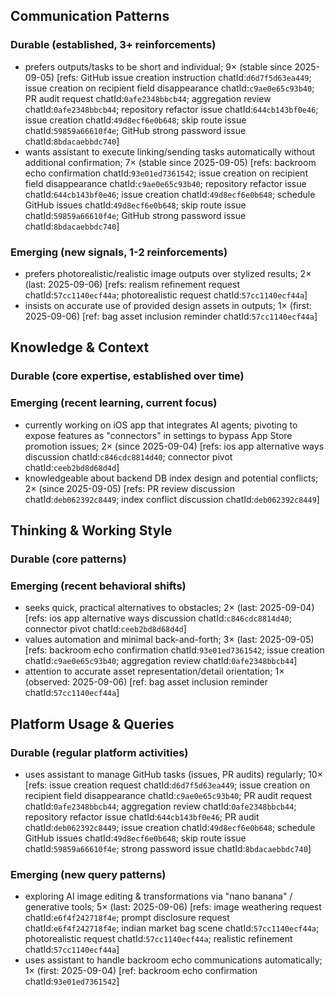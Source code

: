 ## Communication Patterns
### Durable (established, 3+ reinforcements)
- prefers outputs/tasks to be short and individual; 9× (stable since 2025-09-05) [refs: GitHub issue creation instruction chatId:`d6d7f5d63ea449`; issue creation on recipient field disappearance chatId:`c9ae0e65c93b40`; PR audit request chatId:`0afe2348bbcb44`; aggregation review chatId:`0afe2348bbcb44`; repository refactor issue chatId:`644cb143bf0e46`; issue creation chatId:`49d8ecf6e0b648`; skip route issue chatId:`59859a66610f4e`; GitHub strong password issue chatId:`8bdacaebbdc740`]
- wants assistant to execute linking/sending tasks automatically without additional confirmation; 7× (stable since 2025-09-05) [refs: backroom echo confirmation chatId:`93e01ed7361542`; issue creation on recipient field disappearance chatId:`c9ae0e65c93b40`; repository refactor issue chatId:`644cb143bf0e46`; issue creation chatId:`49d8ecf6e0b648`; schedule GitHub issues chatId:`49d8ecf6e0b648`; skip route issue chatId:`59859a66610f4e`; GitHub strong password issue chatId:`8bdacaebbdc740`]

### Emerging (new signals, 1-2 reinforcements)
- prefers photorealistic/realistic image outputs over stylized results; 2× (last: 2025-09-06) [refs: realism refinement request chatId:`57cc1140ecf44a`; photorealistic request chatId:`57cc1140ecf44a`]
- insists on accurate use of provided design assets in outputs; 1× (first: 2025-09-06) [ref: bag asset inclusion reminder chatId:`57cc1140ecf44a`]

## Knowledge & Context
### Durable (core expertise, established over time)

### Emerging (recent learning, current focus)
- currently working on iOS app that integrates AI agents; pivoting to expose features as "connectors" in settings to bypass App Store promotion issues; 2× (since 2025-09-04) [refs: ios app alternative ways discussion chatId:`c846cdc8814d40`; connector pivot chatId:`ceeb2bd8d68d4d`]
- knowledgeable about backend DB index design and potential conflicts; 2× (since 2025-09-05) [refs: PR review discussion chatId:`deb062392c8449`; index conflict discussion chatId:`deb062392c8449`]

## Thinking & Working Style
### Durable (core patterns)

### Emerging (recent behavioral shifts)
- seeks quick, practical alternatives to obstacles; 2× (last: 2025-09-04) [refs: ios app alternative ways discussion chatId:`c846cdc8814d40`; connector pivot chatId:`ceeb2bd8d68d4d`]
- values automation and minimal back-and-forth; 3× (last: 2025-09-05) [refs: backroom echo confirmation chatId:`93e01ed7361542`; issue creation chatId:`c9ae0e65c93b40`; aggregation review chatId:`0afe2348bbcb44`]
- attention to accurate asset representation/detail orientation; 1× (observed: 2025-09-06) [ref: bag asset inclusion reminder chatId:`57cc1140ecf44a`]

## Platform Usage & Queries
### Durable (regular platform activities)
- uses assistant to manage GitHub tasks (issues, PR audits) regularly; 10× [refs: issue creation request chatId:`d6d7f5d63ea449`; issue creation on recipient field disappearance chatId:`c9ae0e65c93b40`; PR audit request chatId:`0afe2348bbcb44`; aggregation review chatId:`0afe2348bbcb44`; repository refactor issue chatId:`644cb143bf0e46`; PR audit chatId:`deb062392c8449`; issue creation chatId:`49d8ecf6e0b648`; schedule GitHub issues chatId:`49d8ecf6e0b648`; skip route issue chatId:`59859a66610f4e`; strong password issue chatId:`8bdacaebbdc740`]

### Emerging (new query patterns)
- exploring AI image editing & transformations via "nano banana" / generative tools; 5× (last: 2025-09-06) [refs: image weathering request chatId:`e6f4f242718f4e`; prompt disclosure request chatId:`e6f4f242718f4e`; indian market bag scene chatId:`57cc1140ecf44a`; photorealistic request chatId:`57cc1140ecf44a`; realistic refinement chatId:`57cc1140ecf44a`]
- uses assistant to handle backroom echo communications automatically; 1× (first: 2025-09-04) [ref: backroom echo confirmation chatId:`93e01ed7361542`]